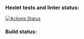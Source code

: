 ### Hexlet tests and linter status:
[![Actions Status](https://github.com/JuliaLen-web/frontend-project-11/actions/workflows/hexlet-check.yml/badge.svg)](https://github.com/JuliaLen-web/frontend-project-11/actions)

### Build status:
